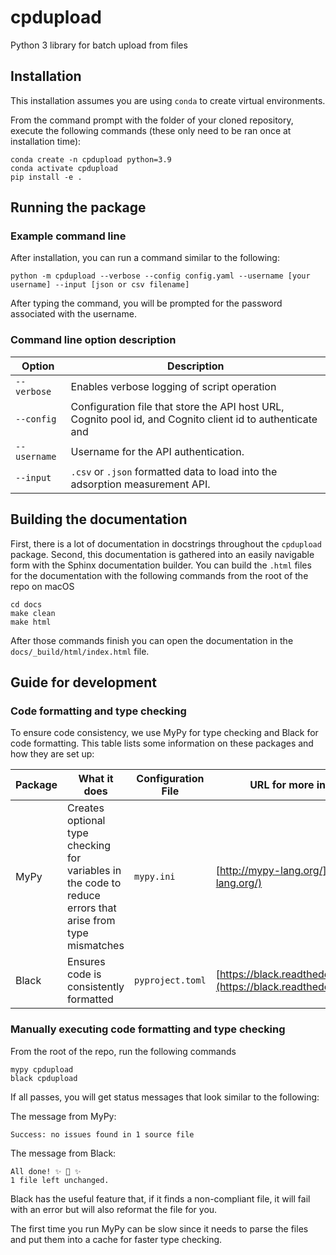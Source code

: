 # cpdupload
Python 3 library for batch upload from files

## Installation

This installation assumes you are using `conda` to create virtual environments.

From the command prompt with the folder of your cloned repository, execute the following commands (these only need to be ran once at installation time):

```
conda create -n cpdupload python=3.9
conda activate cpdupload
pip install -e .
```

## Running the package

### Example command line

After installation, you can run a command similar to the following:

```
python -m cpdupload --verbose --config config.yaml --username [your username] --input [json or csv filename]
```

After typing the command, you will be prompted for the password associated with the username.

### Command line option description

| Option | Description |
|---|---|
| `--verbose` | Enables verbose logging of script operation |
| `--config` | Configuration file that store the API host URL, Cognito pool id, and Cognito client id to authenticate and 
| `--username` | Username for the API authentication.
| `--input` | `.csv` or `.json` formatted data to load into the adsorption measurement API.

## Building the documentation

First, there is a lot of documentation in docstrings throughout the `cpdupload` package. Second, this documentation is gathered into an easily navigable form with the Sphinx documentation builder. You can build the `.html` files for the documentation with the following commands from the root of the repo on macOS

``` 
cd docs
make clean
make html
```

After those commands finish you can open the documentation in the `docs/_build/html/index.html` file.

## Guide for development

### Code formatting and type checking

To ensure code consistency, we use MyPy for type checking and Black for code formatting. This table lists some information on these packages and how they are set up:

Package | What it does | Configuration File | URL for more information |
---|---|---|---
MyPy | Creates optional type checking for variables in the code to reduce errors that arise from type mismatches | `mypy.ini` | [http://mypy-lang.org/](http://mypy-lang.org/)
Black | Ensures code is consistently formatted | `pyproject.toml` | [https://black.readthedocs.io/en/stable/](https://black.readthedocs.io/en/stable/)

### Manually executing code formatting and type checking

From the root of the repo, run the following commands

```
mypy cpdupload
black cpdupload
```

If all passes, you will get status messages that look similar to the following:

The message from MyPy:

```
Success: no issues found in 1 source file
```

The message from Black:

```
All done! ✨ 🍰 ✨
1 file left unchanged.
```

Black has the useful feature that, if it finds a non-compliant file, it will fail with an error but will also reformat the file for you.

The first time you run MyPy can be slow since it needs to parse the files and put them into a cache for faster type checking.

